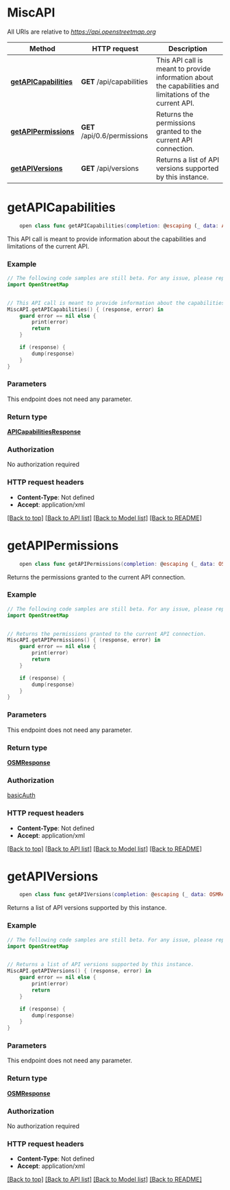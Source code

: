 # MiscAPI

All URIs are relative to *https://api.openstreetmap.org*

Method | HTTP request | Description
------------- | ------------- | -------------
[**getAPICapabilities**](MiscAPI.md#getapicapabilities) | **GET** /api/capabilities | This API call is meant to provide information about the capabilities and limitations of the current API.
[**getAPIPermissions**](MiscAPI.md#getapipermissions) | **GET** /api/0.6/permissions | Returns the permissions granted to the current API connection.
[**getAPIVersions**](MiscAPI.md#getapiversions) | **GET** /api/versions | Returns a list of API versions supported by this instance.


# **getAPICapabilities**
```swift
    open class func getAPICapabilities(completion: @escaping (_ data: APICapabilitiesResponse?, _ error: Error?) -> Void)
```

This API call is meant to provide information about the capabilities and limitations of the current API.

### Example 
```swift
// The following code samples are still beta. For any issue, please report via http://github.com/OpenAPITools/openapi-generator/issues/new
import OpenStreetMap


// This API call is meant to provide information about the capabilities and limitations of the current API.
MiscAPI.getAPICapabilities() { (response, error) in
    guard error == nil else {
        print(error)
        return
    }

    if (response) {
        dump(response)
    }
}
```

### Parameters
This endpoint does not need any parameter.

### Return type

[**APICapabilitiesResponse**](APICapabilitiesResponse.md)

### Authorization

No authorization required

### HTTP request headers

 - **Content-Type**: Not defined
 - **Accept**: application/xml

[[Back to top]](#) [[Back to API list]](../README.md#documentation-for-api-endpoints) [[Back to Model list]](../README.md#documentation-for-models) [[Back to README]](../README.md)

# **getAPIPermissions**
```swift
    open class func getAPIPermissions(completion: @escaping (_ data: OSMResponse?, _ error: Error?) -> Void)
```

Returns the permissions granted to the current API connection.

### Example 
```swift
// The following code samples are still beta. For any issue, please report via http://github.com/OpenAPITools/openapi-generator/issues/new
import OpenStreetMap


// Returns the permissions granted to the current API connection.
MiscAPI.getAPIPermissions() { (response, error) in
    guard error == nil else {
        print(error)
        return
    }

    if (response) {
        dump(response)
    }
}
```

### Parameters
This endpoint does not need any parameter.

### Return type

[**OSMResponse**](OSMResponse.md)

### Authorization

[basicAuth](../README.md#basicAuth)

### HTTP request headers

 - **Content-Type**: Not defined
 - **Accept**: application/xml

[[Back to top]](#) [[Back to API list]](../README.md#documentation-for-api-endpoints) [[Back to Model list]](../README.md#documentation-for-models) [[Back to README]](../README.md)

# **getAPIVersions**
```swift
    open class func getAPIVersions(completion: @escaping (_ data: OSMResponse?, _ error: Error?) -> Void)
```

Returns a list of API versions supported by this instance.

### Example 
```swift
// The following code samples are still beta. For any issue, please report via http://github.com/OpenAPITools/openapi-generator/issues/new
import OpenStreetMap


// Returns a list of API versions supported by this instance.
MiscAPI.getAPIVersions() { (response, error) in
    guard error == nil else {
        print(error)
        return
    }

    if (response) {
        dump(response)
    }
}
```

### Parameters
This endpoint does not need any parameter.

### Return type

[**OSMResponse**](OSMResponse.md)

### Authorization

No authorization required

### HTTP request headers

 - **Content-Type**: Not defined
 - **Accept**: application/xml

[[Back to top]](#) [[Back to API list]](../README.md#documentation-for-api-endpoints) [[Back to Model list]](../README.md#documentation-for-models) [[Back to README]](../README.md)

